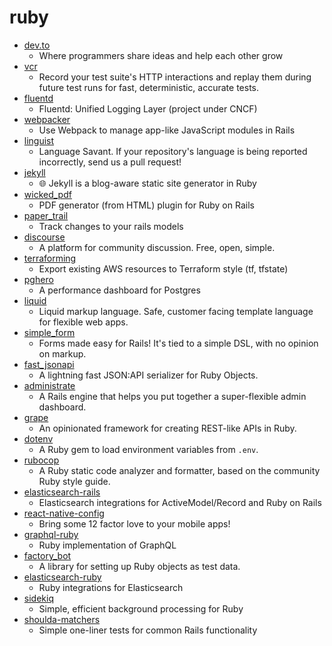 # ruby
- [dev.to](https://github.com/thepracticaldev/dev.to)
  - Where programmers share ideas and help each other grow
- [vcr](https://github.com/vcr/vcr)
  - Record your test suite's HTTP interactions and replay them during future test runs for fast, deterministic, accurate tests.
- [fluentd](https://github.com/fluent/fluentd)
  - Fluentd: Unified Logging Layer (project under CNCF)
- [webpacker](https://github.com/rails/webpacker)
  - Use Webpack to manage app-like JavaScript modules in Rails
- [linguist](https://github.com/github/linguist)
  - Language Savant. If your repository's language is being reported incorrectly, send us a pull request!
- [jekyll](https://github.com/jekyll/jekyll)
  - 🌐 Jekyll is a blog-aware static site generator in Ruby
- [wicked_pdf](https://github.com/mileszs/wicked_pdf)
  - PDF generator (from HTML) plugin for Ruby on Rails
- [paper_trail](https://github.com/paper-trail-gem/paper_trail)
  - Track changes to your rails models
- [discourse](https://github.com/discourse/discourse)
  - A platform for community discussion. Free, open, simple.
- [terraforming](https://github.com/dtan4/terraforming)
  - Export existing AWS resources to Terraform style (tf, tfstate)
- [pghero](https://github.com/ankane/pghero)
  - A performance dashboard for Postgres
- [liquid](https://github.com/Shopify/liquid)
  - Liquid markup language. Safe, customer facing template language for flexible web apps.
- [simple_form](https://github.com/heartcombo/simple_form)
  - Forms made easy for Rails! It's tied to a simple DSL, with no opinion on markup.
- [fast_jsonapi](https://github.com/Netflix/fast_jsonapi)
  - A lightning fast JSON:API serializer for Ruby Objects.
- [administrate](https://github.com/thoughtbot/administrate)
  - A Rails engine that helps you put together a super-flexible admin dashboard.
- [grape](https://github.com/ruby-grape/grape)
  - An opinionated framework for creating REST-like APIs in Ruby.
- [dotenv](https://github.com/bkeepers/dotenv)
  - A Ruby gem to load environment variables from `.env`.
- [rubocop](https://github.com/rubocop-hq/rubocop)
  - A Ruby static code analyzer and formatter, based on the community Ruby style guide.
- [elasticsearch-rails](https://github.com/elastic/elasticsearch-rails)
  - Elasticsearch integrations for ActiveModel/Record and Ruby on Rails
- [react-native-config](https://github.com/luggit/react-native-config)
  - Bring some 12 factor love to your mobile apps!
- [graphql-ruby](https://github.com/rmosolgo/graphql-ruby)
  - Ruby implementation of GraphQL
- [factory_bot](https://github.com/thoughtbot/factory_bot)
  - A library for setting up Ruby objects as test data.
- [elasticsearch-ruby](https://github.com/elastic/elasticsearch-ruby)
  - Ruby integrations for Elasticsearch
- [sidekiq](https://github.com/mperham/sidekiq)
  - Simple, efficient background processing for Ruby
- [shoulda-matchers](https://github.com/thoughtbot/shoulda-matchers)
  - Simple one-liner tests for common Rails functionality
